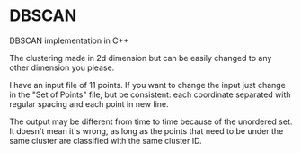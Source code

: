# DBSCAN
DBSCAN implementation in C++

The clustering made in 2d dimension but can be easily changed to any other dimension you please.

I have an input file of 11 points. If you want to change the input just change in the "Set of Points" file, but be consistent: each coordinate separated with regular spacing and each point in new line. 

The output may be different from time to time because of the unordered set. It doesn't mean it's wrong, as long as the points that need to be under the same cluster are classified with the same cluster ID. 
